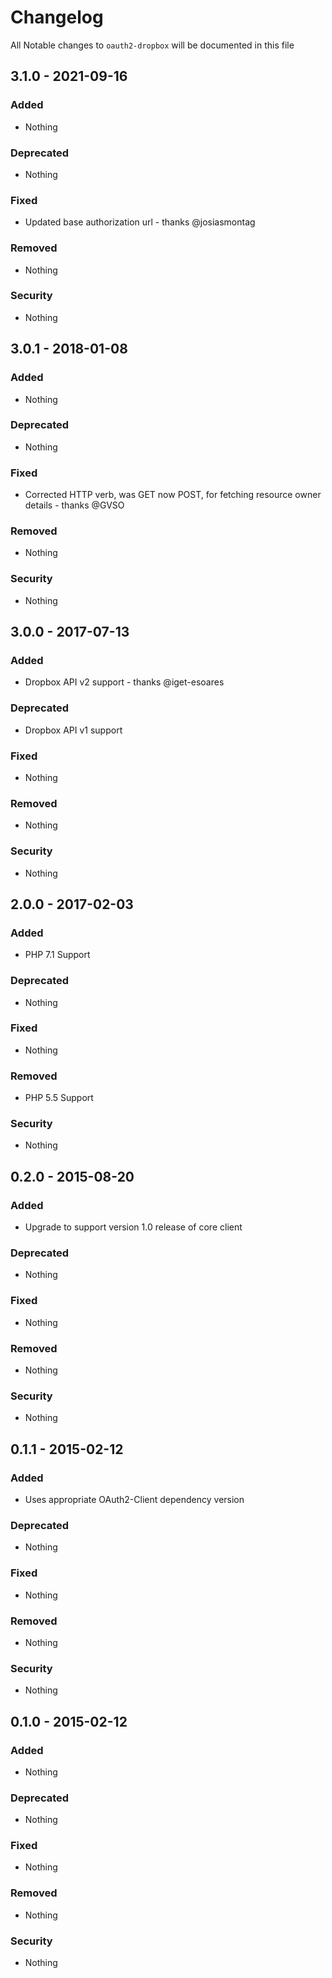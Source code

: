 # Changelog
All Notable changes to `oauth2-dropbox` will be documented in this file

## 3.1.0 - 2021-09-16

### Added
- Nothing

### Deprecated
- Nothing

### Fixed
- Updated base authorization url - thanks @josiasmontag

### Removed
- Nothing

### Security
- Nothing

## 3.0.1 - 2018-01-08

### Added
- Nothing

### Deprecated
- Nothing

### Fixed
- Corrected HTTP verb, was GET now POST, for fetching resource owner details - thanks @GVSO

### Removed
- Nothing

### Security
- Nothing

## 3.0.0 - 2017-07-13

### Added
- Dropbox API v2 support - thanks @iget-esoares

### Deprecated
- Dropbox API v1 support

### Fixed
- Nothing

### Removed
- Nothing

### Security
- Nothing

## 2.0.0 - 2017-02-03

### Added
- PHP 7.1 Support

### Deprecated
- Nothing

### Fixed
- Nothing

### Removed
- PHP 5.5 Support

### Security
- Nothing

## 0.2.0 - 2015-08-20

### Added
- Upgrade to support version 1.0 release of core client

### Deprecated
- Nothing

### Fixed
- Nothing

### Removed
- Nothing

### Security
- Nothing

## 0.1.1 - 2015-02-12

### Added
- Uses appropriate OAuth2-Client dependency version

### Deprecated
- Nothing

### Fixed
- Nothing

### Removed
- Nothing

### Security
- Nothing

## 0.1.0 - 2015-02-12

### Added
- Nothing

### Deprecated
- Nothing

### Fixed
- Nothing

### Removed
- Nothing

### Security
- Nothing
